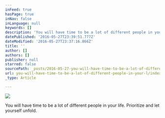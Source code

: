 ```yaml
---
inFeed: true
hasPage: true
inNav: false
inLanguage: null
keywords: []
description: 'You will have time to be a lot of different people in your life. Prioritize and let yourself unfold. '
datePublished: '2016-05-27T23:39:51.777Z'
dateModified: '2016-05-27T23:37:16.866Z'
title: ''
author: []
authors: []
publisher: null
starred: false
sourcePath: _posts/2016-05-27-you-will-have-time-to-be-a-lot-of-different-people-in-your-l.md
url: you-will-have-time-to-be-a-lot-of-different-people-in-your-l/index.html
_type: Article

---
```

![](https://the-grid-user-content.s3-us-west-2.amazonaws.com/e4b780e8-2226-409f-8f72-de018ce3f396.jpg)

You will have time to be a lot of different people in your life. Prioritize and let yourself unfold.